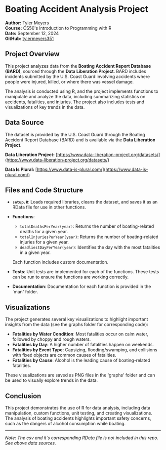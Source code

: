 # Boating Accident Analysis Project

**Author:** Tyler Meyers  
**Course:** CS50's Introduction to Programming with R  
**Date:** September 12, 2024  
**GitHub:** [tylermeyers351](https://github.com/TylerMeyers351)



## Project Overview

This project analyzes data from the **Boating Accident Report Database (BARD)**, sourced through the **Data Liberation Project**. BARD includes incidents submitted by the U.S. Coast Guard involving accidents where people were injured, killed, or where there was vessel damage.

The analysis is conducted using R, and the project implements functions to manipulate and analyze the data, including summarizing statistics on accidents, fatalities, and injuries. The project also includes tests and visualizations of key trends in the data.

## Data Source

The dataset is provided by the U.S. Coast Guard through the Boating Accident Report Database (BARD) and is available via the **Data Liberation Project**.

**Data Liberation Project:** [https://www.data-liberation-project.org/datasets/](https://www.data-liberation-project.org/datasets/)

**Data Is Plural:** [https://www.data-is-plural.com/](https://www.data-is-plural.com/)

## Files and Code Structure

- **`setup.R`**: Loads required libraries, cleans the dataset, and saves it as an RData file for use in other functions.
- **Functions**:
  - `totalDeathsPerYear(year)`: Returns the number of boating-related deaths for a given year.
  - `totalInjuriesPerYear(year)`: Returns the number of boating-related injuries for a given year.
  - `deadliestDayPerYear(year)`: Identifies the day with the most fatalities in a given year.
  
  Each function includes custom documentation.

- **Tests**: Unit tests are implemented for each of the functions. These tests can be run to ensure the functions are working correctly.
- **Documentation**: Documentation for each function is provided in the 'man' folder.

## Visualizations

The project generates several key visualizations to highlight important insights from the data (see the graphs folder for corresponding code):

- **Fatalities by Water Condition**: Most fatalities occur on calm water, followed by choppy and rough waters.
- **Fatalities by Day**: A higher number of fatalities happen on weekends.
- **Fatalities by Event Type**: Capsizing, flooding/swamping, and collisions with fixed objects are common causes of fatalities.
- **Fatalities by Cause**: Alcohol is the leading cause of boating-related fatalities.

These visualizations are saved as PNG files in the 'graphs' folder and can be used to visually explore trends in the data.

## Conclusion

This project demonstrates the use of R for data analysis, including data manipulation, custom functions, unit testing, and creating visualizations. The analysis of boating accidents highlights important safety concerns, such as the dangers of alcohol consumption while boating.

---

*Note: The csv and it's corresponding RData file is not included in this repo. See above data sources.*
